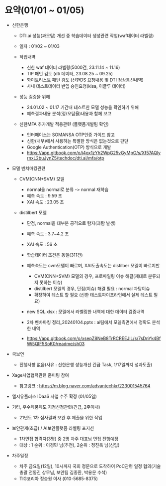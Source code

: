 # 요약(01/01 ~ 01/05)

    
* 신한은행
    * DTI.ai 성능(과오탐) 개선 중 학습데이터 생성관련 작업(waf데이터 라벨링)

    * 일자 : 01/02 ~ 01/03

    * 작업내역
        * 신한 waf 데이터 라벨링(5000건, 23.11.14 ~ 11.16)
        * TIP 패턴 검토 (dti 데이터, 23.08.25 ~ 09.25) 
        * 화이트리스트 패턴 검토 (신한DS 요청내용 및 DTI 정상통신내역)
        * 사내 테스트데이터 반입 승인요청(kisa, 이글루 데이터)
        
    * 성능 검증을 위해
        * 24.01.02 ~ 01.17 기간내 테스트한 모델 성능을 확인하기 위해
        * 예측결과내용 분석(정/오탐율)내용과 함께 보고

    * 신한MFA 추가개발 적용관련 (플랫폼개발팀 확인)
        * 인터페이스는 SOMANSA OTP인증 가이드 참고
        * 신한(내부)에서 사용하는 특별한 방식은 없는것으로 판단
        * Google Authentication(OTP) 방식으로 개발
        * https://app.gitbook.com/o/i4ox1zYh2WpG25vGyMpO/s/Xf57AQlyrnxL2buJynZ5/techdoc/dti.ai/mfa/otp

    
* 모델 벤치마킹관련
    *  CVM(CNN+SVM) 모델
        * normal을 normal로 분류 -> normal 재학습
        * 예측 속도 : 9.59 초
        * XAI 속도 : 23.05 초

    * distilbert 모델
        * 단점, normal을 대부분 공격으로 탐지(과탐 발생)                
        * 예측 속도 : 3.7~4.2 초
        * XAI 속도 : 56 초      

        * 학습데이터 조건은 동일(311건)
        * 예측속도는 cvm모델이 빠르며, XAI도출속도는 distilber 모델이 빠르지만    
          - CVM(CNN+SVM) 모델의 경우, 프로파일링 이슈 해결(제대로 분류되지 못하는 이슈)    
          - distilbert 모델의 경우, 단점(이슈) 해결 필요 : normal 과탐이슈     
          - 확장하여 테스트 할 필요 (신한 테스트파이프라인에서 실제 테스트 필요)    

        * new SQL.xlsx : 모델에서 라벨링한 내역에 대한 데이터 검증내역    
        * 2차 벤차마킹 정리_20240104.pptx : ai팀에서 모델측면에서 정확도 분석한 내역    
        * https://app.gitbook.com/o/xsepZ8NeB8TrRCREEJlL/s/7sDnYk4BfWi5QIF5SoK0/readme/sh03    

    
* 국보연
    * 진행사항 없음(사유 : 신한은행 성능개선 긴급 Task, 1/17일까지 성과도출)

* Xage사업협력관련 줌미팅 참여
    * 참고링크 : https://m.blog.naver.com/advantechkr/223001545764

* 엘지유플러스 IDaaS 사업 수주 확정 (01/05일)

* 기타, 우수제품제도 지정신청관련(긴급, 2주이내)
    * 21년도 1차 심사결과 보완 후 제출을 위한 작업

* 보안관제(초급) / AI보안플랫폼 라벨링 포지션
    * 1차면접 합격자(3명) 중 2명 차주 대표님 면접 진행예정
    * 대상 : 1 순위 : 이경민 님(추천), 2순위 : 정진욱 님(신입)


* 차주일정
    * 차주 금요일(12일), 10시까지 국회 정문으로 도착하여 PoC관련 일정 협의(기술총괄 전동진 상무님, 보안팀 김종환, 박용문 수석) 
    * TIG코리아 정승원 이사 (010-5685-8375)